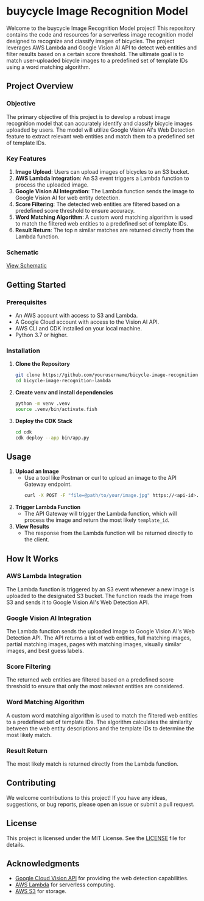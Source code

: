 # buycycle Image Recognition Model
Welcome to the buycycle Image Recognition Model project! This repository contains the code and resources for a serverless image recognition model designed to recognize and classify images of bicycles. The project leverages AWS Lambda and Google Vision AI API to detect web entities and filter results based on a certain score threshold. The ultimate goal is to match user-uploaded bicycle images to a predefined set of template IDs using a word matching algorithm.
## Project Overview
### Objective
The primary objective of this project is to develop a robust image recognition model that can accurately identify and classify bicycle images uploaded by users. The model will utilize Google Vision AI's Web Detection feature to extract relevant web entities and match them to a predefined set of template IDs.
### Key Features
1. **Image Upload**: Users can upload images of bicycles to an S3 bucket.
2. **AWS Lambda Integration**: An S3 event triggers a Lambda function to process the uploaded image.
3. **Google Vision AI Integration**: The Lambda function sends the image to Google Vision AI for web entity detection.
4. **Score Filtering**: The detected web entities are filtered based on a predefined score threshold to ensure accuracy.
5. **Word Matching Algorithm**: A custom word matching algorithm is used to match the filtered web entities to a predefined set of template IDs.
6. **Result Return**: The top n similar matches are returned directly from the Lambda function.
### Schematic
[View Schematic](https://excalidraw.com/#json=_mKcmwEdqvZDs1Urlapc7,crsQy1z9jc7mZNr8755P3g)
## Getting Started
### Prerequisites
- An AWS account with access to S3 and Lambda.
- A Google Cloud account with access to the Vision AI API.
- AWS CLI and CDK installed on your local machine.
- Python 3.7 or higher.
### Installation
1. **Clone the Repository**
   ```bash
   git clone https://github.com/yourusername/bicycle-image-recognition-lambda.git
   cd bicycle-image-recognition-lambda
   ```
2. **Create venv and install dependencies**
   ```bash
   python -m venv .venv
   source .venv/bin/activate.fish
   ```

3. **Deploy the CDK Stack**
     ```bash
     cd cdk
     cdk deploy --app bin/app.py
     ```
## Usage
1. **Upload an Image**
   - Use a tool like Postman or curl to upload an image to the API Gateway endpoint.
     ```bash
     curl -X POST -F "file=@path/to/your/image.jpg" https://<api-id>.execute-api.<region>.amazonaws.com/prod/upload
     ```
2. **Trigger Lambda Function**
   - The API Gateway will trigger the Lambda function, which will process the image and return the most likely `template_id`.
3. **View Results**
   - The response from the Lambda function will be returned directly to the client.
## How It Works
### AWS Lambda Integration
The Lambda function is triggered by an S3 event whenever a new image is uploaded to the designated S3 bucket. The function reads the image from S3 and sends it to Google Vision AI's Web Detection API.
### Google Vision AI Integration
The Lambda function sends the uploaded image to Google Vision AI's Web Detection API. The API returns a list of web entities, full matching images, partial matching images, pages with matching images, visually similar images, and best guess labels.
### Score Filtering
The returned web entities are filtered based on a predefined score threshold to ensure that only the most relevant entities are considered.
### Word Matching Algorithm
A custom word matching algorithm is used to match the filtered web entities to a predefined set of template IDs. The algorithm calculates the similarity between the web entity descriptions and the template IDs to determine the most likely match.
### Result Return
The most likely match is returned directly from the Lambda function.
## Contributing
We welcome contributions to this project! If you have any ideas, suggestions, or bug reports, please open an issue or submit a pull request.
## License
This project is licensed under the MIT License. See the [LICENSE](LICENSE) file for details.
## Acknowledgments
- [Google Cloud Vision API](https://cloud.google.com/vision) for providing the web detection capabilities.
- [AWS Lambda](https://aws.amazon.com/lambda/) for serverless computing.
- [AWS S3](https://aws.amazon.com/s3/) for storage.

